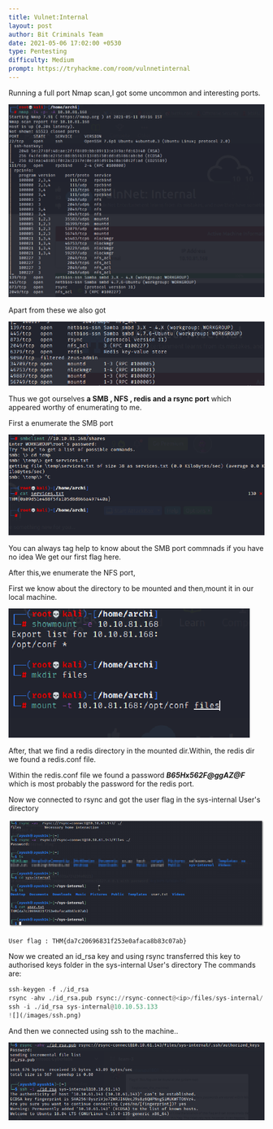 ```yaml
---
title: Vulnet:Internal
layout: post
author: Bit Criminals Team
date: 2021-05-06 17:02:00 +0530
type: Pentesting
difficulty: Medium
prompt: https://tryhackme.com/room/vulnnetinternal
---
```


Running a full port Nmap scan,I got some uncommon and interesting ports.

![](/images/nmap1.png)

Apart from these we also got 

![](/images/ports.png)

Thus we got ourselves **a SMB , NFS , redis and a rsync port** which appeared worthy of enumerating to me.

First a enumerate the SMB port 

![](/images/smb.png)

You can always tag help to know about the SMB port commnads if you have no idea
We get our first flag here.

After this,we enumerate the NFS port,

First we know about the directory to be mounted and then,mount it in our local machine.

![](/images/nfs.png)

After, that we find a redis directory in the mounted dir.Within, the redis dir we found a redis.conf file.

Within the redis.conf file we found a password
***B65Hx562F@ggAZ@F***
which is most probably the password for the redis port.

Now we connected to rsync and got the user flag in the sys-internal User's directory

![](/images/rsync.png)

```User flag : THM{da7c20696831f253e0afaca8b83c07ab}```

Now we created an id_rsa key and using rsync transferred this key to authorised keys folder in the sys-internal User's directory 
The commands are:

```py
ssh-keygen -f ./id_rsa
rsync -ahv ./id_rsa.pub rsync://rsync-connect@<ip>/files/sys-internal/.ssh/authorized_keys
ssh -i ./id_rsa sys-internal@10.10.53.133
![](/images/ssh.png)
```

And then we connected using ssh to the machine..

![](/images/ssh2.png)
